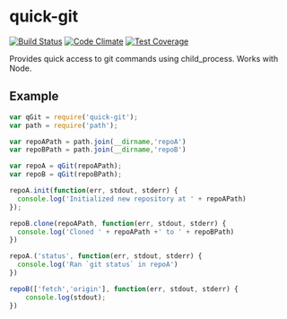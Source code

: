 quick-git
=========

[![Build Status](https://travis-ci.org/bcomnes/quick-git.svg)](https://travis-ci.org/bcomnes/quick-git)
[![Code Climate](https://codeclimate.com/github/bcomnes/quick-git/badges/gpa.svg)](https://codeclimate.com/github/bcomnes/quick-git)
[![Test Coverage](https://codeclimate.com/github/bcomnes/quick-git/badges/coverage.svg)](https://codeclimate.com/github/bcomnes/quick-git)

Provides quick access to git commands using child_process.  Works with Node.

## Example

```js
var qGit = require('quick-git');
var path = require('path');

var repoAPath = path.join(__dirname,'repoA')
var repoBPath = path.join(__dirname,'repoB')

var repoA = qGit(repoAPath);
var repoB = qGit(repoBPath);

repoA.init(function(err, stdout, stderr) {
  console.log('Initialized new repository at ' + repoAPath)
});

repoB.clone(repoAPath, function(err, stdout, stderr) {
  console.log('Cloned ' + repoAPath +' to ' + repoBPath)
})

repoA.('status', function(err, stdout, stderr) {
  console.log('Ran `git status` in repoA')
})

repoB(['fetch','origin'], function(err, stdout, stderr) {
    console.log(stdout);
})
```
